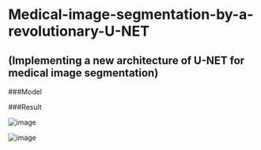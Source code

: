 # Medical-image-segmentation-by-a-revolutionary-U-NET
## (Implementing a new architecture of U-NET for medical image segmentation)
###Model

###Result

![image](https://github.com/user-attachments/assets/4d7cc035-8082-4126-98ad-0f4a4b2aa568)


![image](https://github.com/user-attachments/assets/7bc01621-921e-43a5-819e-0701ea25abd3)
